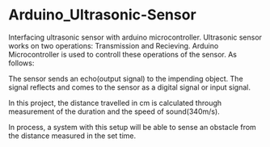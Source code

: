 # Arduino_Ultrasonic-Sensor

Interfacing ultrasonic sensor with arduino microcontroller.
Ultrasonic sensor works on two operations: Transmission and Recieving.
Arduino Microcontroller is used to controll these operations of the sensor. As follows:

The sensor sends an echo(output signal) to the impending object.
The signal reflects and comes to the sensor as a digital signal or input signal.

In this project, the distance travelled in cm is calculated through measurement of the duration and the speed of sound(340m/s).

In process, a system with this setup will be able to sense an obstacle from the distance measured in the set time.
